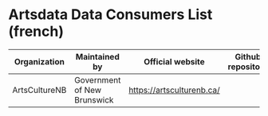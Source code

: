 
# Artsdata Data Consumers List (french)

| Organization | Maintained by | Official website | Github repository |
| --- | --- | --- | --- |
| ArtsCultureNB   | Government of New Brunswick | https://artsculturenb.ca/
